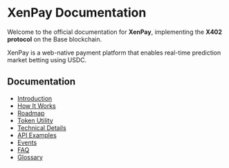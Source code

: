 # XenPay Documentation

Welcome to the official documentation for **XenPay**, implementing the **X402 protocol** on the Base blockchain.  

XenPay is a web-native payment platform that enables real-time prediction market betting using USDC.

## Documentation

- [Introduction](introduction.md)
- [How It Works](how-it-works.md)
- [Roadmap](roadmap.md)
- [Token Utility](token-utility.md)
- [Technical Details](technical.md)
- [API Examples](api-examples.md)
- [Events](events.md)
- [FAQ](faq.md)
- [Glossary](glossary.md)
